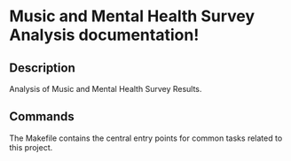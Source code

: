 # Music and Mental Health Survey Analysis documentation!

## Description

Analysis of Music and Mental Health Survey Results.

## Commands

The Makefile contains the central entry points for common tasks related to this project.

